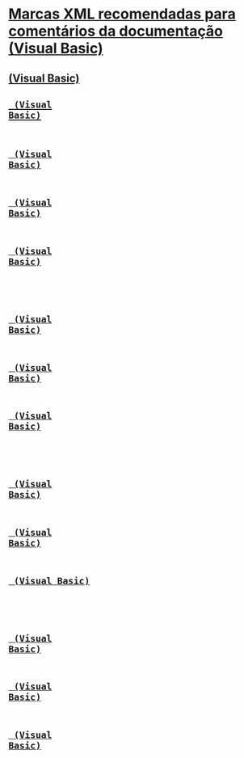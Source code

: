 # [Marcas XML recomendadas para comentários da documentação (Visual Basic)](recommended-xml-tags-for-documentation-comments.md)
## [<c> (Visual Basic)](c.md)
## [<code> (Visual Basic)](code.md)
## [<example> (Visual Basic)](example.md)
## [<exception> (Visual Basic)](exception.md)
## [<include> (Visual Basic)](include.md)
## [<list>](TocOutOfQuery)
## [<para> (Visual Basic)](para.md)
## [<param> (Visual Basic)](param.md)
## [<paramref> (Visual Basic)](paramref.md)
## [<permission>](TocOutOfQuery)
## [<remarks> (Visual Basic)](remarks.md)
## [<returns> (Visual Basic)](returns.md)
## [<see> (Visual Basic)](see.md)
## [<seealso>](TocOutOfQuery)
## [<summary> (Visual Basic)](summary.md)
## [<typeparam> (Visual Basic)](typeparam.md)
## [<value> (Visual Basic)](value.md)
